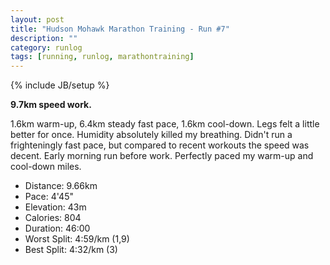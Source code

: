 ```yaml
---
layout: post
title: "Hudson Mohawk Marathon Training - Run #7"
description: ""
category: runlog
tags: [running, runlog, marathontraining]
---
```

{% include JB/setup %}

**9.7km speed work.**

1.6km warm-up, 6.4km steady fast pace, 1.6km cool-down.
Legs felt a little better for once. Humidity absolutely
killed my breathing. Didn't run a frighteningly fast pace,
but compared to recent workouts the speed was decent.
Early morning run before work. Perfectly paced my warm-up
and cool-down miles.

+ Distance: 9.66km
+ Pace: 4'45"
+ Elevation: 43m
+ Calories: 804
+ Duration: 46:00
+ Worst Split: 4:59/km (1,9)
+ Best Split: 4:32/km (3)